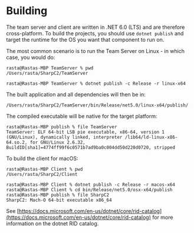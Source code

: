 # Building

The team server and client are written in .NET 6.0 (LTS) and are therefore cross-platform.  To build the projects, you should use `dotnet publish` and target the runtime for the OS you want that component to run on.

The most common scenario is to run the Team Server on Linux - in which case, you would do:

```text
rasta@Rastas-MBP TeamServer % pwd
/Users/rasta/SharpC2/TeamServer

rasta@Rastas-MBP TeamServer % dotnet publish -c Release -r linux-x64
```

The built application and all dependencies will then be in:

```text
/Users/rasta/SharpC2/TeamServer/bin/Release/net5.0/linux-x64/publish/
```

The compiled executable will be native for the target platform:

```text
rasta@Rastas-MBP publish % file TeamServer
TeamServer: ELF 64-bit LSB pie executable, x86-64, version 1 (GNU/Linux), dynamically linked, interpreter /lib64/ld-linux-x86-64.so.2, for GNU/Linux 2.6.32, BuildID[sha1]=4774ff99f6c0571b7ad9ba0c004dd50d220d0720, stripped
```

To build the client for macOS:

```text
rasta@Rastas-MBP Client % pwd
/Users/rasta/SharpC2/Client

rasta@Rastas-MBP Client % dotnet publish -c Release -r macos-x64
rasta@Rastas-MBP Client % cd bin/Release/net5.0/osx-x64/publish
rasta@Rastas-MBP publish % file SharpC2
SharpC2: Mach-O 64-bit executable x86_64
```

See [https://docs.microsoft.com/en-us/dotnet/core/rid-catalog](https://docs.microsoft.com/en-us/dotnet/core/rid-catalog) for more information on the dotnet RID catalog.